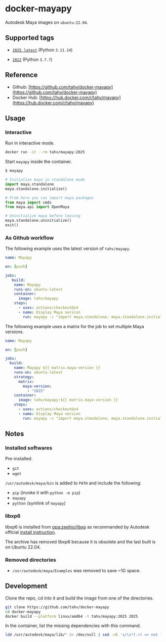 # docker-mayapy

Autodesk Maya images on `ubuntu:22.04`.

## Supported tags

- [`2025`, `latest`](https://github.com/tahv/docker-mayapy/blob/main/2025/Dockerfile) (Python `3.11.14`)
<!-- - [`2024`](https://github.com/tahv/docker-mayapy/blob/main/2024/Dockerfile) (Python `3.10.8`) -->
<!-- - [`2023`](https://github.com/tahv/docker-mayapy/blob/main/2023/Dockerfile) (Python `3.9.7`)-->
- [`2022`](https://github.com/tahv/docker-mayapy/blob/main/2022/Dockerfile) (Python `3.7.7`)

## Reference

- Github: [https://github.com/tahv/docker-mayapy](https://github.com/tahv/docker-mayapy)
- Docker Hub: [https://hub.docker.com/r/tahv/mayapy](https://hub.docker.com/r/tahv/mayapy)

## Usage

### Interactive

Run in interactive mode.

```bash
docker run -it --rm tahv/mayapy:2025
```

Start `mayapy` inside the container.

```python
$ mayapy

# Initialize maya in standalone mode
import maya.standalone
maya.standalone.initialize()

# From here you can import maya packages
from maya import cmds
from maya.api import OpenMaya

# Uninitialize maya before leaving
maya.standalone.uninitialize()
exit()
```

### As Github workflow

The following example uses the latest version of `tahv/mayapy`.

```yaml
name: Mayapy

on: [push]

jobs:
   build:
    name: Mayapy
    runs-on: ubuntu-latest
    container:
      image: tahv/mayapy
    steps:
      - uses: actions/checkout@v4
      - name: Display Maya version
        run: mayapy -c "import maya.standalone; maya.standalone.initialize(); from maya import cmds; print(cmds.about(v=True))"
```

The following example uses a matrix for the job to set multiple Maya versions.

```yaml
name: Mayapy

on: [push]

jobs:
  build:
    name: Mayapy ${{ matrix.maya-version }}
    runs-on: ubuntu-latest
    strategy:
      matrix:
        maya-version:
          - "2025"
    container:
      image: tahv/mayapy:${{ matrix.maya-version }}
    steps:
      - uses: actions/checkout@v4
      - name: Display Maya version
        run: mayapy -c "import maya.standalone; maya.standalone.initialize(); from maya import cmds; print(cmds.about(v=True))"
```

## Notes

### Installed softwares

Pre-installed:

- `git`
- `wget`

`/usr/autodesk/maya/bin` is added to `PATH` and include the following:

- `pip` (invoke it with `python -m pip`)
- `mayapy`
- `python` (symlink of `mayapy`)

### libxp6

libxp6 is installed from [ppa:zeehio/libxp](https://launchpad.net/~zeehio/+archive/ubuntu/libxp)
as recommanded by Autodesk official [install instruction](https://www.autodesk.com/support/technical/article/caas/tsarticles/ts/5ZZjP3R0R7hzPyhDYkd8IS.html).

The archive has removed libxp6 because it is obsolete and the last built is on Ubuntu 22.04.

### Removed directories

- `/usr/autodesk/maya/Examples` was removed to save ~1G space.

## Development

Clone the repo, cd into it and build the image from one of the directories.

```bash
git clone https://github.com/tahv/docker-mayapy
cd docker-mayapy
docker build --platform linux/amd64 -t tahv/mayapy:2025 2025
```

In the container, list the missing dependencies with this command.

```bash
ldd /usr/autodesk/maya/lib/* 2> /dev/null | sed -nE 's/\s*(.+) => not found/\1/p' | sort --unique
```
